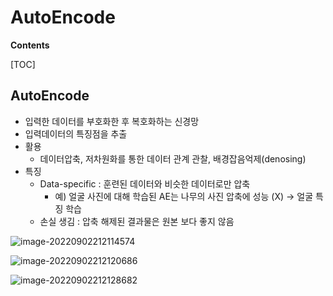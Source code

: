 # AutoEncode

**Contents**

[TOC]

## AutoEncode

- 입력한 데이터를 부호화한 후 복호화하는 신경망
- 입력데이터의 특징점을 추출
- 활용
  - 데이터압축, 저차원화를 통한 데이터 관계 관찰, 배경잡음억제(denosing)
- 특징
  - Data-specific : 훈련된 데이터와 비슷한 데이터로만 압축
    - 예) 얼굴 사진에 대해 학습된 AE는 나무의 사진 압축에 성능 (X)  → 얼굴 특징 학습
  - 손실 생김 :  압축 해제된 결과물은 원본 보다 좋지 않음

![image-20220902212114574](C:\Users\0biwa\AppData\Roaming\Typora\typora-user-images\image-20220902212114574.png)



![image-20220902212120686](C:\Users\0biwa\AppData\Roaming\Typora\typora-user-images\image-20220902212120686.png)

![image-20220902212128682](C:\Users\0biwa\AppData\Roaming\Typora\typora-user-images\image-20220902212128682.png)

